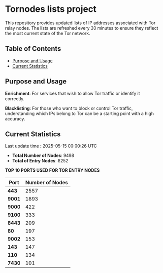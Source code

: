 # Tornodes lists project

This repository provides updated lists of IP addresses associated with Tor relay nodes. The lists are refreshed every 30 minutes to ensure they reflect the most current state of the Tor network.

## Table of Contents

- [Purpose and Usage](#purpose-and-usage)
- [Current Statistics](#current-statistics)


## Purpose and Usage

**Enrichment**: For services that wish to allow Tor traffic or identify it correctly.

**Blacklisting**: For those who want to block or control Tor traffic, understanding which IPs belong to Tor can be a starting point with a high accuracy.

## Current Statistics

Last update time : 2025-05-15 00:00:26 UTC

- **Total Number of Nodes**: 9498
- **Total of Entry Nodes**: 8252

**TOP 10 PORTS USED FOR TOR ENTRY NODES**

| **Port** | **Number of Nodes** |
|------|-----------------|
| **443**   | 2557  |
| **9001**   | 1893  |
| **9000**   | 422  |
| **9100**   | 333  |
| **8443**   | 209  |
| **80**   | 197  |
| **9002**   | 153  |
| **143**   | 147  |
| **110**   | 134  |
| **7430**   | 101  |

